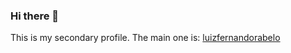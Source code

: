 ### Hi there 👋

This is my secondary profile. The main one is: [luizfernandorabelo](https://github.com/luizfernandorabelo)
